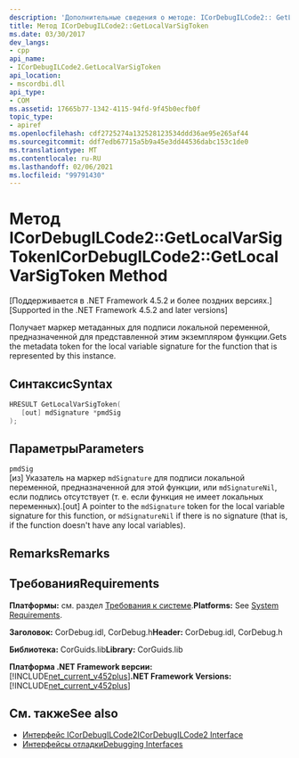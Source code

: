 ```yaml
---
description: 'Дополнительные сведения о методе: ICorDebugILCode2:: GetLocalVarSigToken'
title: Метод ICorDebugILCode2::GetLocalVarSigToken
ms.date: 03/30/2017
dev_langs:
- cpp
api_name:
- ICorDebugILCode2.GetLocalVarSigToken
api_location:
- mscordbi.dll
api_type:
- COM
ms.assetid: 17665b77-1342-4115-94fd-9f45b0ecfb0f
topic_type:
- apiref
ms.openlocfilehash: cdf2725274a132528123534ddd36ae95e265af44
ms.sourcegitcommit: ddf7edb67715a5b9a45e3dd44536dabc153c1de0
ms.translationtype: MT
ms.contentlocale: ru-RU
ms.lasthandoff: 02/06/2021
ms.locfileid: "99791430"
---
```

# <a name="icordebugilcode2getlocalvarsigtoken-method"></a><span data-ttu-id="c8c25-103">Метод ICorDebugILCode2::GetLocalVarSigToken</span><span class="sxs-lookup"><span data-stu-id="c8c25-103">ICorDebugILCode2::GetLocalVarSigToken Method</span></span>

<span data-ttu-id="c8c25-104">[Поддерживается в .NET Framework 4.5.2 и более поздних версиях.]</span><span class="sxs-lookup"><span data-stu-id="c8c25-104">[Supported in the .NET Framework 4.5.2 and later versions]</span></span>  
  
 <span data-ttu-id="c8c25-105">Получает маркер метаданных для подписи локальной переменной, предназначенной для представленной этим экземпляром функции.</span><span class="sxs-lookup"><span data-stu-id="c8c25-105">Gets the metadata token for the local variable signature for the function that is represented by this instance.</span></span>  
  
## <a name="syntax"></a><span data-ttu-id="c8c25-106">Синтаксис</span><span class="sxs-lookup"><span data-stu-id="c8c25-106">Syntax</span></span>  
  
```cpp
HRESULT GetLocalVarSigToken(  
   [out] mdSignature *pmdSig  
);  
```  
  
## <a name="parameters"></a><span data-ttu-id="c8c25-107">Параметры</span><span class="sxs-lookup"><span data-stu-id="c8c25-107">Parameters</span></span>  

 `pmdSig`  
 <span data-ttu-id="c8c25-108">[из] Указатель на маркер `mdSignature` для подписи локальной переменной, предназначенной для этой функции, или `mdSignatureNil`, если подпись отсутствует (т. е. если функция не имеет локальных переменных).</span><span class="sxs-lookup"><span data-stu-id="c8c25-108">[out] A pointer to the `mdSignature` token for the local variable signature for this function, or `mdSignatureNil` if there is no signature (that is, if the function doesn't have any local variables).</span></span>  
  
## <a name="remarks"></a><span data-ttu-id="c8c25-109">Remarks</span><span class="sxs-lookup"><span data-stu-id="c8c25-109">Remarks</span></span>  
  
## <a name="requirements"></a><span data-ttu-id="c8c25-110">Требования</span><span class="sxs-lookup"><span data-stu-id="c8c25-110">Requirements</span></span>  

 <span data-ttu-id="c8c25-111">**Платформы:** см. раздел [Требования к системе](../../get-started/system-requirements.md).</span><span class="sxs-lookup"><span data-stu-id="c8c25-111">**Platforms:** See [System Requirements](../../get-started/system-requirements.md).</span></span>  
  
 <span data-ttu-id="c8c25-112">**Заголовок:** CorDebug.idl, CorDebug.h</span><span class="sxs-lookup"><span data-stu-id="c8c25-112">**Header:** CorDebug.idl, CorDebug.h</span></span>  
  
 <span data-ttu-id="c8c25-113">**Библиотека:** CorGuids.lib</span><span class="sxs-lookup"><span data-stu-id="c8c25-113">**Library:** CorGuids.lib</span></span>  
  
 <span data-ttu-id="c8c25-114">**Платформа .NET Framework версии:**[!INCLUDE[net_current_v452plus](../../../../includes/net-current-v452plus-md.md)]</span><span class="sxs-lookup"><span data-stu-id="c8c25-114">**.NET Framework Versions:** [!INCLUDE[net_current_v452plus](../../../../includes/net-current-v452plus-md.md)]</span></span>  
  
## <a name="see-also"></a><span data-ttu-id="c8c25-115">См. также</span><span class="sxs-lookup"><span data-stu-id="c8c25-115">See also</span></span>

- [<span data-ttu-id="c8c25-116">Интерфейс ICorDebugILCode2</span><span class="sxs-lookup"><span data-stu-id="c8c25-116">ICorDebugILCode2 Interface</span></span>](icordebugilcode2-interface.md)
- [<span data-ttu-id="c8c25-117">Интерфейсы отладки</span><span class="sxs-lookup"><span data-stu-id="c8c25-117">Debugging Interfaces</span></span>](debugging-interfaces.md)
